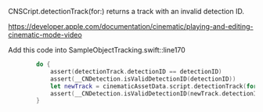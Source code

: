 CNSCript.detectionTrack(for:) returns a track with an invalid detection ID.

https://developer.apple.com/documentation/cinematic/playing-and-editing-cinematic-mode-video

Add this code into SampleObjectTracking.swift::line170

```swift
        do {
            assert(detectionTrack.detectionID == detectionID)
            assert(__CNDetection.isValidDetectionID(detectionID))
            let newTrack = cinematicAssetData.script.detectionTrack(for: detectionID)!
            assert(__CNDetection.isValidDetectionID(newTrack.detectionID)) // Fails
        }
```
